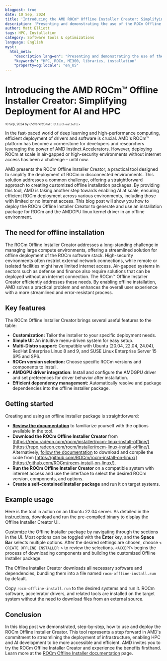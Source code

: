 ```yaml
---
blogpost: true
date: 10 Sep, 2024
title: 'Introducing the AMD ROCm™ Offline Installer Creator: Simplifying Deployment for AI and HPC'
description: 'Presenting and demonstrating the use of the ROCm Offline Installer Creator, a tool enabling simple deployment of ROCm in disconnected environments in high-security environments and air-gapped networks'
author: Matt Elliott
tags: HPC, Installation
category: Software tools & optimizations
language: English
myst:
  html_meta:
    "description lang=en": "Presenting and demonstrating the use of the ROCm Offline Installer Creator, a tool enabling simple deployment of ROCm in disconnected environments in high-security environments and air-gapped networks."
    "keywords": "HPC, ROCm, MI300, libraries, installation"
    "property=og:locale": "en_US"
---
```


# Introducing the AMD ROCm™ Offline Installer Creator: Simplifying Deployment for AI and HPC

<span style="font-size:0.7em;">10 Sep, 2024 by {hoverxref}`Matt Elliott<mattelli>` </span>

In the fast-paced world of deep learning and high-performance computing, efficient deployment of drivers and software is crucial. AMD's ROCm™ platform has become a cornerstone for developers and researchers leveraging the power of AMD Instinct Accelerators. However, deploying ROCm at scale in air-gapped or high-security environments without internet access has been a challenge – until now.

AMD presents the ROCm Offline Installer Creator, a practical tool designed to simplify the deployment of ROCm in disconnected environments. This solution addresses a common challenge, offering a straightforward approach to creating customized offline installation packages. By providing this tool, AMD is taking another step towards enabling AI at scale, ensuring efficient ROCm deployment across various environments, including those with limited or no internet access. This blog post will show you how to deploy the ROCm Offline Installer Creator to generate and use an installation package for ROCm and the AMDGPU linux kernel driver in an offline environment.

## The need for offline installation 

The ROCm Offline Installer Creator addresses a long-standing challenge in managing large compute environments, offering a streamlined solution for offline deployment of the ROCm software stack. High-security environments often restrict external network connections, while remote or isolated facilities might have limited internet access. Air-gapped systems in sectors such as defense and finance also require solutions that can be deployed without an internet connection. The ROCm™ Offline Installer Creator efficiently addresses these needs. By enabling offline installation, AMD solves a practical problem and enhances the overall user experience with a more streamlined and error-resistant process.

## Key features

The ROCm Offline Installer Creator brings several useful features to the table:

* **Customization:** Tailor the installer to your specific deployment needs.  
* **Simple UI:** An intuitive menu-driven system for easy setup.  
* **Multi-Distro support:** Compatible with Ubuntu (20.04, 22.04, 24.04), RedHat Enterprise Linux 8 and 9, and SUSE Linux Enterprise Server 15 SP5 and SP6.  
* **ROCm version selection:** Choose specific ROCm versions and components to install.  
* **AMDGPU driver integration:** Install and configure the AMDGPU driver and set preferences for driver behavior after installation.  
* **Efficient dependency management:** Automatically resolve and package dependencies into the offline installer package.

## Getting started

Creating and using an offline installer package is straightforward:

* [**Review the documentation**](https://rocm.docs.amd.com/projects/install-on-linux/en/latest/install/rocm-offline-installer.html) to familiarize yourself with the options available in the tool.  
* **Download the ROCm Offline Installer Creator** from [https://repo.radeon.com/rocm/installer/rocm-linux-install-offline/](https://repo.radeon.com/rocm/installer/rocm-linux-install-offline/). Alternatively, [follow the documentation](https://rocm.docs.amd.com/projects/install-on-linux/en/docs-6.2.0/install/rocm-offline-installer.html\#building) to download and compile the code from [https://github.com/ROCm/rocm-install-on-linux/](https://github.com/ROCm/rocm-install-on-linux/).  
* **Run the ROCm Offline Installer Creator** on a compatible system with internet access and use the interface to select the desired ROCm version, components, and options.  
* **Create a self-contained installer package** and run it on target systems.


## Example usage

Here is the tool in action on an Ubuntu 22.04 server. As detailed in the [instructions](https://rocm.docs.amd.com/projects/install-on-linux/en/latest/install/rocm-offline-installer.html\#getting-started), download and run the pre-compiled binary to display the Offline Installer Creator UI.


<div id="offline-tool-1"></div>
<script>
  AsciinemaPlayer.create('../../_static/asciinema/offline-tool-1.cast', document.getElementById('offline-tool-1'));
</script>

Customize the Offline Installer package by navigating through the sections in the UI. Most options can be toggled with the **Enter** key, and the **Space Bar** selects multiple options. After the desired settings are chosen, choose `< CREATE OFFLINE INSTALLER >` to review the selections. `<ACCEPT>` begins the process of downloading components and building the customized Offline Installer package.


<div id="offline-tool-2"></div>
<script>
  AsciinemaPlayer.create('../../_static/asciinema/offline-tool-2.cast', document.getElementById('offline-tool-2'));
</script>

The Offline Installer Creator downloads all necessary software and dependencies, bundling them into a file named `rocm-offline-install.run` by default.

<div id="offline-tool-3"></div>
<script>
  AsciinemaPlayer.create('../../_static/asciinema/offline-tool-3.cast', document.getElementById('offline-tool-3'));
</script>

Copy `rocm-offline-install.run` to the desired systems and run it. ROCm software, accelerator drivers, and related tools are installed on the target system without the need to download files from an external source.


<div id="offline-install"></div>
<script>
  AsciinemaPlayer.create('../../_static/asciinema/offline-install.cast', document.getElementById('offline-install'));
</script>


## Conclusion

In this blog post we demonstrated, step-by-step, how to use and deploy the ROCm Offline Installer Creator. This tool represents a step forward in AMD's commitment to streamlining the deployment of infrastructure, enabling HPC and AI development to be more accessible and efficient. AMD invites you to try the ROCm Offline Installer Creator and experience the benefits firsthand. Learn more at the [ROCm Offline Installer documentation](https://rocm.docs.amd.com/projects/install-on-linux/en/latest/install/rocm-offline-installer.html) page.
